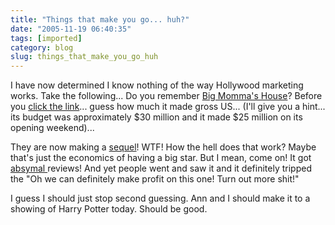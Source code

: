```yaml
---
title: "Things that make you go... huh?"
date: "2005-11-19 06:40:35"
tags: [imported]
category: blog
slug: things_that_make_you_go_huh
---
```


I have now determined I know nothing of the way Hollywood marketing works. Take the following... Do you remember <a href="https://www.imdb.com/title/tt0208003/">Big Momma's House</a>? Before you <a href="https://www.imdb.com/title/tt0208003/business">click the link</a>... guess how much it made gross US... (I'll give you a hint... its budget was approximately $30 million and it made $25 million on its opening weekend)...

They are now making a <a href="https://www.imdb.com/title/tt0421729/">sequel</a>! WTF! How the hell does that work? Maybe that's just the economics of having a big star. But I mean, come on! It got <a href="https://www.rottentomatoes.com/m/big_mommas_house/">absymal </a>reviews! And yet people went and saw it and it definitely tripped the "Oh we can definitely make profit on this one! Turn out more shit!"

I guess I should just stop second guessing. Ann and I should make it to a showing of Harry Potter today. Should be good.
